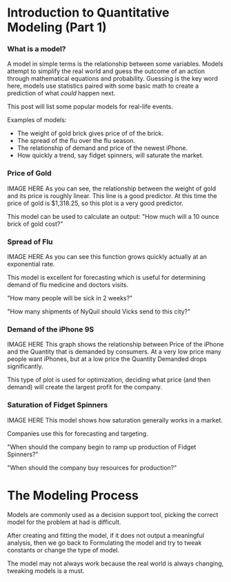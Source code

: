 # Introduction to Quantitative Modeling (Part 1)
### What is a model?
A model in simple terms is the relationship between some variables.
Models attempt to simplify the real world and guess the outcome of an action
through mathematical equations and probability. Guessing is the key word here,
models use statistics paired with some basic math to create a prediction of what
*could* happen next.

This post will list some popular models for real-life events.

Examples of models:
  * The weight of gold brick gives price of of the brick.
  * The spread of the flu over the flu season.
  * The relationship of demand and price of the newest iPhone.
  * How quickly a trend, say fidget spinners, will saturate the market.

### Price of Gold

IMAGE HERE
As you can see, the relationship between the weight of gold and its price is roughly linear.
This line is a good predictor. At this time the price of gold is $1,318.25, so this plot is
a very good predictor.

This model can be used to calculate an output: "How much will a 10 ounce brick of gold cost?"

### Spread of Flu

IMAGE HERE
As you can see this function grows quickly actually at an exponential rate.

This model is excellent for forecasting which is useful for determining demand
of flu medicine and doctors visits.

"How many people will be sick in 2 weeks?"

"How many shipments of NyQuil should Vicks send to this city?"

### Demand of the iPhone 9S

IMAGE HERE
This graph shows the relationship between Price of the iPhone and the Quantity that
is demanded by consumers. At a very low price many people want iPhones, but at a low
price the Quantity Demanded drops significantly.

This type of plot is used for optimization, deciding what price (and then demand) will
create the largest profit for the company.

### Saturation of Fidget Spinners

IMAGE HERE
This model shows how saturation generally works in a market.

Companies use this for forecasting and targeting.

"When should the company begin to ramp up production of Fidget Spinners?"

"When should the company buy resources for production?"

# The Modeling Process

Models are commonly used as a decision support tool, picking the correct model for
the problem at had is difficult.

After creating and fitting the model, if it does not output a meaningful analysis,
then we go back to Formulating the model and try to tweak constants or change the
type of model.

The model may not always work because the real world is always changing, tweaking models
is a must.
